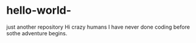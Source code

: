 # hello-world-
just another repository
Hi crazy humans 
I have never done coding before sothe adventure begins. 
